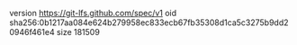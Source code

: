 version https://git-lfs.github.com/spec/v1
oid sha256:0b1217aa084e624b279958ec833ecb67fb35308d1ca5c3275b9dd20946f461e4
size 181509
